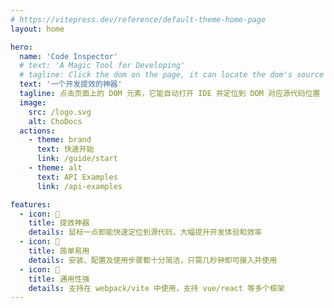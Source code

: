 ```yaml
---
# https://vitepress.dev/reference/default-theme-home-page
layout: home

hero:
  name: 'Code Inspector'
  # text: 'A Magic Tool for Developing'
  # tagline: Click the dom on the page, it can locate the dom's source code in the IDE
  text: '一个开发提效的神器'
  tagline: 点击页面上的 DOM 元素，它能自动打开 IDE 并定位到 DOM 对应源代码位置
  image:
    src: /logo.svg
    alt: ChoDocs
  actions:
    - theme: brand
      text: 快速开始
      link: /guide/start
    - theme: alt
      text: API Examples
      link: /api-examples

features:
  - icon: 🚀
    title: 提效神器
    details: 鼠标一点即能快速定位到源代码，大幅提升开发体验和效率
  - icon: 📖
    title: 简单易用
    details: 安装、配置及使用步骤都十分简洁，只需几秒钟即可接入并使用
  - icon: 🎨
    title: 通用性强
    details: 支持在 webpack/vite 中使用，支持 vue/react 等多个框架
---
```

